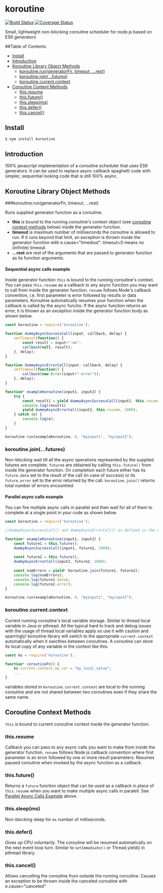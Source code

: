 # koroutine

[![Build Status](https://travis-ci.org/raksoras/koroutine.svg?branch=master)](https://travis-ci.org/raksoras/koroutine)
[![Coverage Status](https://coveralls.io/repos/github/raksoras/koroutine/badge.svg?branch=master)](https://coveralls.io/github/raksoras/koroutine?branch=master)

Small, lightweight non-blocking coroutine scheduler for node.js based on ES6 generators

##Table of Contents

- [Install](#install)
- [Introduction](#introduction)
- [Koroutine Library Object Methods](#koroutine-library-object-methods)
  * [koroutine.run(generatorFn, timeout, ...rest)](#koroutinerungeneratorfn-timeout-rest)
  * [koroutine.join(...futures)](#koroutinejoinfutures)
  * [koroutine.current.context](#koroutinecurrentcontext)
- [Coroutine Context Methods](#coroutine-context-methods)
  * [this.resume](#thisresume)
  * [this.future()](#thisfuture)
  * [this.sleep(ms)](#thissleepms)
  * [this.defer()](#thisdefer)
  * [this.cancel()](#thiscancel)

## Install

```sh
$ npm install koroutine
```

## Introduction

100% javascript implementation of a coroutine scheduler that uses ES6 generators. It can be used 
to replace async callback spaghetti code with simpler, sequential looking code that is still 100% async.

## Koroutine Library Object Methods

###koroutine.run(generatorFn, timeout, ...rest)

Runs supplied generator function as a coroutine. 

  * __this__ is bound to the running coroutine's context object (see [coroutine context methods](#coroutine-context-methods) below) inside the generator function.  
  * __timeout__ is maximum number of milliseconds the coroutine is allowed to run. If it runs beyond that limit, an exception is thrown inside the generator function with e.cause="timedout". timeout=0 means no (infinite) timeout.  
  * __...rest__  are rest of the arguments that are passed to generator function as its function arguments.  

#### Sequential async calls example
Inside generator function `this` is bound to the running coroutine's context. You can pass `this.resume` as a 
callback to any async function you may want to call from inside the generator function. `resume` follows Node's callback 
convention, i.e. first parameter is error followed by results or data parameters. Koroutine automatically resumes your 
function when the callback is called by the async functio. If the async function returns an error, it 
is thrown as an exception inside the generator function body as shown below.
```js
const koroutine = require('koroutine');

function dummyAsyncSuccessCall(input, callback, delay) {
    setTimeout(function() {
        const result = input+"-ok";
        callback(null, result);
    }, delay);
}

function dummyAsyncErrorCall(input, callback, delay) {
    setTimeout(function() {
        callback(new Error(input+"-error"));
    }, delay);
}

function* exampleKoroutine(input1, input2) {
    try {
        const result1 = yield dummyAsyncSuccessCall(input1, this.resume, 1000);
        console.log(result1)
        yield dummyAsyncErrorCall(input2, this.resume, 2000);
    } catch (e) {
        console.log(e);
    }
}

koroutine.run(exampleKoroutine, 0, "myinput1", "myinput2");
```

### koroutine.join(...futures)
Non-blocking wait till all the async operations represented by the supplied futures are complete. `future`s are obtained by calling `this.future()` from inside the generator function. On completion each future either has its `future.data` set to the result of the call (in case of success) or its `future.error` set to the error returned by the call. `koroutine.join()` returns total number of errors encountred.

#### Parallel async calls example
You can fire multiple async calls in parallel and then wait for all of them to complete at a single point in your code as shown below.

```js
const koroutine = require('koroutine');

//dummyAsyncSuccessCall() and dummyAsyncErrorCall() as defined in the example above

function* exampleKoroutine(input1, input2) {
    const future1 = this.future();
    dummyAsyncSuccessCall(input1, future1, 1000);
    
    const future2 = this.future();
    dummyAsyncErrorCall(input2, future2, 1000);
    
    const numErrors = yield* koroutine.join(future1, future2);
    console.log(numErrors);
    console.log(future1.data);
    console.log(future2.error);
}

koroutine.run(exampleKoroutine, 0, "myinput1", "myinput2");
```

### koroutine.current.context
Current running coroutine's local variable storage. Similar to thread local variable in Java or pthread. All the typical hard to track and debug issues with the usage of thread local variables apply so use it with caution and sparringly!
koroutine library will switch to the appropriate `current.context` automatically when it swicthes between coroutines. A coroutine can store its local copy of any variable in the context like this:

```js
const ko = require('koroutine');

function* coroutineFn() {
    ko.current.context.my_var = "my_local_value";
    ...
}
```
variables stored in `koroutine.current.context` are local to the running coroutine and are not shared between two coroutines even if they share the same name.

## Coroutine Context Methods
`this` is bound to current coroutine context inside the generator function.

### this.resume
Callback you can pass to any async calls you want to make from inside the generator function. `resume` follows Node js 
callback convention where first parameter is an error followed by one or more result parameters. Resumes paused coroutine when 
invoked by the async function as a callback.

### this.future()
Returns a `future` function object that can be used as a callback in place of `this.resume` when you want to make multiple 
async calls in paralell. See [Parallel Async Calls Example](#parallel-async-calls-example) above.

### this.sleep(ms)
Non-blocking sleep for `ms` number of milliseconds.

### this.defer()
Gives up CPU voluntarily. The coroutine will be resumed automatically on the next event loop turn. Similar to `setImmediate()` 
or Thread.yield() in pthread library.

### this.cancel()
Allows cancelling the coroutine from outside the running coroutine. Causes an exception to be thrown inside the canceled coroutine with e.cause="canceled"

